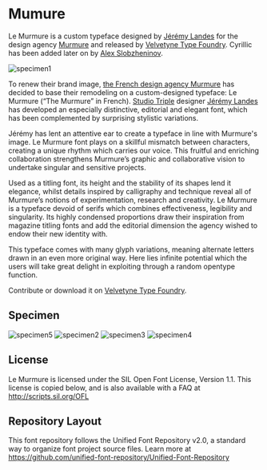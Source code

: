 # Mumure

Le Murmure is a custom typeface designed by [Jérémy Landes](http://studiotriple.fr/) for the design agency [Murmure](https://murmure.me/) and released by [Velvetyne Type Foundry](http://velvetyne.fr/fonts/le-murmure/).
Cyrillic has been added later on by [Alex Slobzheninov](https://www.behance.net/slobzheninov).

![specimen1](documentation/specimen/specimen-le-murmure-01.jpg)

To renew their brand image, [the French design agency Murmure](https://murmure.me/) has decided to base their remodeling on a custom-designed typeface: Le Murmure (“The Murmure” in French). [Studio Triple](http://studiotriple.fr/) designer [Jérémy Landes](https://velvetyne.fr/authors/jjjlllnnn/) has developed an especially distinctive, editorial and elegant font, which has been complemented by surprising stylistic variations.

Jérémy has lent an attentive ear to create a typeface in line with Murmure's image. Le Murmure font plays on a skillful mismatch between characters, creating a unique rhythm which carries our voice. This fruitful and enriching collaboration strengthens Murmure’s graphic and collaborative vision to undertake singular and sensitive projects.

Used as a titling font, its height and the stability of its shapes lend it elegance, whilst details inspired by calligraphy and technique reveal all of Murmure’s notions of experimentation, research and creativity. Le Murmure is a typeface devoid of serifs which combines effectiveness, legibility and singularity. Its highly condensed proportions draw their inspiration from magazine titling fonts and add the editorial dimension the agency wished to endow their new identity with.

This typeface comes with many glyph variations, meaning alternate letters drawn in an even more original way. Here lies infinite potential which the users will take great delight in exploiting through a random opentype function.

Contribute or download it on [Velvetyne Type Foundry](http://velvetyne.fr/fonts/le-murmure/).

## Specimen

![specimen5](documentation/specimen/v12-lemurmure-rush11-2400x1600.jpg)
![specimen2](documentation/specimen/specimen-le-murmure-02.jpg)
![specimen3](documentation/specimen/specimen-le-murmure-03.jpg)
![specimen4](documentation/specimen/specimen-le-murmure-04.jpg)

## License

Le Murmure is licensed under the SIL Open Font License, Version 1.1.
This license is copied below, and is also available with a FAQ at
http://scripts.sil.org/OFL

## Repository Layout

This font repository follows the Unified Font Repository v2.0,
a standard way to organize font project source files. Learn more at
https://github.com/unified-font-repository/Unified-Font-Repository
